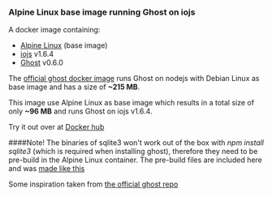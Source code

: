 ### Alpine Linux base image running Ghost on iojs

A docker image containing:

* [Alpine Linux](http://alpinelinux.org/) (base image)
* [iojs](https://iojs.org/) v1.6.4
* [Ghost](https://ghost.org/download/) v0.6.0

The [official ghost docker image](https://registry.hub.docker.com/u/library/ghost/) runs Ghost on nodejs with Debian Linux as base image and has a size of **~215 MB**.

This image use Alpine Linux as base image which results in a total size of only **~96 MB** and runs Ghost on iojs v1.6.4.

Try it out over at [Docker hub](https://registry.hub.docker.com/u/fractalf/ghost/)

####Note!
The binaries of sqlite3 won't work out of the box with *npm install sqlite3* (which is required when installing ghost),  therefore they need to be pre-build in the Alpine Linux container. The pre-build files are included here and was [made like this](https://github.com/fractalf/docker/tree/master/sqlite3)

Some inspiration taken from [the official ghost repo](https://github.com/docker-library/ghost)
